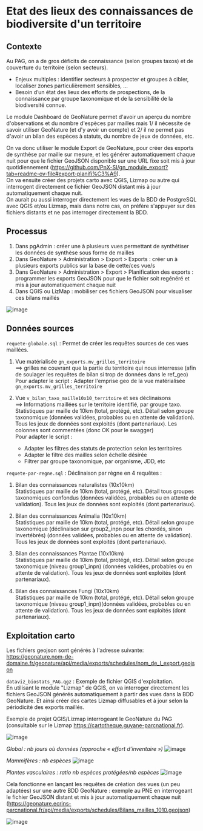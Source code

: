 # Etat des lieux des connaissances de biodiversite d'un territoire

## Contexte

Au PAG, on a de gros déficits de connaissance (selon groupes taxos) et de couverture du territoire (selon secteurs).
* Enjeux multiples : identifier secteurs à prospecter et groupes à cibler, localiser zones particulièrement sensibles, ... 
* Besoin d’un état des lieux des efforts de prospections, de la connaissance par groupe taxonomique et de la sensibilité de la biodiversité connue.
  
Le module Dashboard de GeoNature permet d'avoir un aperçu du nombre d'observations et du nombre d'espèces par mailles mais 1/ il nécessite de savoir utiliser GeoNature (et d'y avoir un compte) et 2/ il ne permet pas d'avoir un bilan des espèces à statuts, du nombre de jeux de données, etc.

On va donc utiliser le module Export de GeoNature, pour créer des exports de synthèse par maille sur mesure, et les générer automatiquement chaque nuit pour que le fichier GeoJSON disponible sur une URL fixe soit mis à jour quotidiennement (https://github.com/PnX-SI/gn_module_export?tab=readme-ov-file#export-planifi%C3%A9).  
On va ensuite créer des projets carto avec QGIS, Lizmap ou autre qui interrogent directement ce fichier GeoJSON distant mis à jour automatiquement chaque nuit.  
On aurait pu aussi interroger directement les vues de la BDD de PostgreSQL avec QGIS et/ou Lizmap, mais dans notre cas, on préfère s'appuyer sur des fichiers distants et ne pas interroger directement la BDD.

## Processus

1. Dans pgAdmin : créer une à plusieurs vues permettant de synthétiser les données de synthèse sous forme de mailles
2. Dans GeoNature > Administration > Export > Exports : créer un à plusieurs exports publics sur la base de cette/ces vue/s
3. Dans GeoNature > Administration > Export > Planification des exports : programmer les exports GeoJSON pour que le fichier soit regénéré et mis à jour automatiquement chaque nuit
4. Dans QGIS ou LizMap : mobiliser ces fichiers GeoJSON pour visualiser ces bilans maillés

![image](https://github.com/user-attachments/assets/3f8dc3f2-b966-4541-8771-58d990721b70)

## Données sources

`requete-globale.sql` : Permet de créer les requêtes sources de ces vues maillées.

1. Vue matérialisée `gn_exports.mv_grilles_territoire`  
   ==> grilles ne couvrant que la partie du territoire qui nous interresse (afin de soulager les requêtes de bilan si trop de données dans le ref_geo)  
   Pour adapter le script : Adapter l'emprise geo de la vue matérialisée `gn_exports.mv_grilles_territoire`

2. Vue `v_bilan_taxo_maille10x10_territoire` et ses déclinaisons  
   ==> Informations maillées sur le territoire identifié, par groupe taxo. Statistiques par maille de 10km (total, protégé, etc). Détail selon groupe taxonomique (données validées, probables ou en attente de validation). Tous les jeux de données sont exploités (dont partenariaux). Les colonnes sont commentées (donc OK pour le swagger)  
   Pour adapter le script :  
   - Adapter les filtres des statuts de protection selon les territoires
   - Adapter le filtre des mailles selon échelle désirée
   - Filtrer par groupe taxonomique, par organisme, JDD, etc

`requete-par-regne.sql` : Déclinaison par règne en 4 requêtes :

1. Bilan des connaissances naturalistes (10x10km)  
   Statistiques par maille de 10km (total, protégé, etc). Détail tous groupes taxonomiques confondus (données validées, probables ou en attente de validation). Tous les jeux de données sont exploités (dont partenariaux).
      
2. Bilan des connaissances Animalia (10x10km)  
   Statistiques par maille de 10km (total, protégé, etc). Détail selon groupe taxonomique (déclinaison sur group2_inpn pour les chordés, sinon Invertébrés) (données validées, probables ou en attente de validation). Tous les jeux de données sont exploités (dont partenariaux).

3. Bilan des connaissances Plantae (10x10km)  
   Statistiques par maille de 10km (total, protégé, etc). Détail selon groupe taxonomique (niveau group1_inpn) (données validées, probables ou en attente de validation). Tous les jeux de données sont exploités (dont partenariaux).
      
4. Bilan des connaissances Fungi (10x10km)  
   Statistiques par maille de 10km (total, protégé, etc). Détail selon groupe taxonomique (niveau group1_inpn)(données validées, probables ou en attente de validation). Tous les jeux de données sont exploités (dont partenariaux).

## Exploitation carto
Les fichiers geojson sont générés à l'adresse suivante: https://geonature.nom-de-domaine.fr/geonature/api/media/exports/schedules/nom_de_l_export.geojson

`dataviz_biostats_PAG.qgz` : Exemple de fichier QGIS d'exploitation.  
En utilisant le module "Lizmap" de QGIS, on va interroger directement les fichiers GeoJSON générés automatiquement à partir des vues dans la BDD GeoNature. Et ainsi créer des cartes Lizmap diffusables et à jour selon la périodicité des exports maillés.

Exemple de projet QGIS/Lizmap interrogeant le GeoNature du PAG (consultable sur le Lizmap https://cartotheque.guyane-parcnational.fr).

![image](https://github.com/user-attachments/assets/ef37004f-09d1-4af2-b5e7-153bb7e11c11)

_Global : nb jours où données (approche « effort d’inventaire »)_
![image](https://github.com/user-attachments/assets/3a1b8065-02cb-45be-a1cd-b4d6fd0801e4)

_Mammifères : nb espèces_
![image](https://github.com/user-attachments/assets/1a81ae0b-bc60-4674-b541-5398823fab98)

_Plantes vasculaires :  ratio nb espèces protégées/nb espèces_
![image](https://github.com/user-attachments/assets/05df2ff9-879b-4ab1-974a-c9aab56ebafb)

Cela fonctionne en lançant les requêtes de création des vues (un peu adaptées) sur une autre BDD GeoNature : exemple au PNE en interrogeant le fichier GeoJSON distant et mis à jour automatiquement chaque nuit (https://geonature.ecrins-parcnational.fr/api/media/exports/schedules/Bilans_mailles_1010.geojson)

![image](https://github.com/user-attachments/assets/ac778445-2b5b-4191-93f8-45f2e67a4035)
